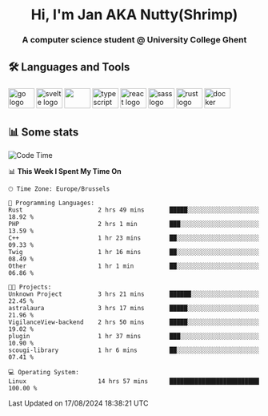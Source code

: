 <h1 align="center">Hi, I'm Jan AKA Nutty(Shrimp)</h1>
<h3 align="center">A computer science student @ University College Ghent</h3>

<h2 align="left">🛠️ Languages and Tools</h2>

###

<div align="left">
  <img src="https://cdn.jsdelivr.net/gh/devicons/devicon/icons/go/go-original.svg" height="40" width="52" alt="go logo"  />
  <img src="https://cdn.jsdelivr.net/gh/devicons/devicon@latest/icons/svelte/svelte-original.svg"  height="40" width="52" alt="svelte logo" />
  <img src="https://cdn.jsdelivr.net/gh/devicons/devicon@latest/icons/tailwindcss/tailwindcss-original.svg" height="40" width="52" />
  <img src="https://cdn.jsdelivr.net/gh/devicons/devicon/icons/typescript/typescript-original.svg" height="40" width="52" alt="typescript logo"  />
  <img src="https://cdn.jsdelivr.net/gh/devicons/devicon/icons/react/react-original.svg" height="40" width="52" alt="react logo"  />
  <img src="https://cdn.jsdelivr.net/gh/devicons/devicon/icons/sass/sass-original.svg" height="40" width="52" alt="sass logo"  />
  <img src="https://cdn.jsdelivr.net/gh/devicons/devicon@latest/icons/rust/rust-original.svg" height="40" width="52" alt="rust logo" />
  <img src="https://cdn.jsdelivr.net/gh/devicons/devicon/icons/docker/docker-original.svg" height="40" width="52" alt="docker logo"  />
</div>

<h2>📊 Some stats</h2>

<!--START_SECTION:waka-->
![Code Time](http://img.shields.io/badge/Code%20Time-4%2C837%20hrs%2046%20mins-blue)

📊 **This Week I Spent My Time On** 

```text
🕑︎ Time Zone: Europe/Brussels

💬 Programming Languages: 
Rust                     2 hrs 49 mins       █████░░░░░░░░░░░░░░░░░░░░   18.92 % 
PHP                      2 hrs 1 min         ███░░░░░░░░░░░░░░░░░░░░░░   13.59 % 
C++                      1 hr 23 mins        ██░░░░░░░░░░░░░░░░░░░░░░░   09.33 % 
Twig                     1 hr 16 mins        ██░░░░░░░░░░░░░░░░░░░░░░░   08.49 % 
Other                    1 hr 1 min          ██░░░░░░░░░░░░░░░░░░░░░░░   06.86 % 

🐱‍💻 Projects: 
Unknown Project          3 hrs 21 mins       ██████░░░░░░░░░░░░░░░░░░░   22.45 % 
astralaura               3 hrs 17 mins       █████░░░░░░░░░░░░░░░░░░░░   21.96 % 
VigilanceView-backend    2 hrs 50 mins       █████░░░░░░░░░░░░░░░░░░░░   19.02 % 
plugin                   1 hr 37 mins        ███░░░░░░░░░░░░░░░░░░░░░░   10.90 % 
scougi-library           1 hr 6 mins         ██░░░░░░░░░░░░░░░░░░░░░░░   07.41 % 

💻 Operating System: 
Linux                    14 hrs 57 mins      █████████████████████████   100.00 % 
```


 Last Updated on 17/08/2024 18:38:21 UTC
<!--END_SECTION:waka-->

